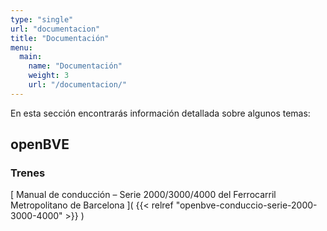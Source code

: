 ```yaml
---
type: "single"
url: "documentacion"
title: "Documentación"
menu:
  main:
    name: "Documentación"
    weight: 3
    url: "/documentacion/"
---
```

En esta sección encontrarás información detallada sobre algunos temas:

## openBVE

### Trenes

[ Manual de conducción – Serie 2000/3000/4000 del Ferrocarril Metropolitano de Barcelona ]( {{< relref "openbve-conduccio-serie-2000-3000-4000" >}} )
